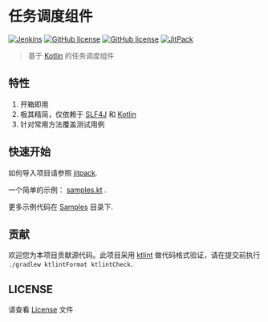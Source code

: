 # 任务调度组件

<a href="https://github.com/OpenEdgn/TaskManager" target="_blank"><img alt="Jenkins" src="https://github.com/OpenEdgn/TaskManager/actions/workflows/build.yml/badge.svg?branch=master&color=green&style=flat-square"/></a>
<a href="https://ktlint.github.io/"><img alt="GitHub license" src="https://img.shields.io/badge/code%20style-%E2%9D%A4-FF4081.svg"></a>
<a href="LICENSE"><img alt="GitHub license" src="https://img.shields.io/github/license/OpenEdgn/TaskManager"></a>
<a href="https://jitpack.io/#OpenEdgn/TaskManager" target="_blank"> <img alt="JitPack" src="https://img.shields.io/jitpack/v/github/OpenEdgn/TaskManager"></a>

> 基于 [Kotlin](https://kotlinlang.org) 的任务调度组件

## 特性

1. 开箱即用
2. 极其精简，仅依赖于 [SLF4J](http://www.slf4j.org/) 和 [Kotlin](https://kotlinlang.org/)
3. 针对常用方法覆盖测试用例

## 快速开始

如何导入项目请参照 [jitpack](https://jitpack.io/#OpenEdgn/TaskManager).

一个简单的示例： [samples.kt](/task-fifo/src/test/kotlin/samples/samples.kt) .

更多示例代码在 [Samples](/task-fifo/src/test/kotlin/samples) 目录下.

## 贡献

欢迎您为本项目贡献源代码。此项目采用 [ktlint](https://ktlint.github.io) 做代码格式验证，请在提交前执行 `./gradlew ktlintFormat ktlintCheck`.

## LICENSE

请查看 [License](./LICENSE) 文件

